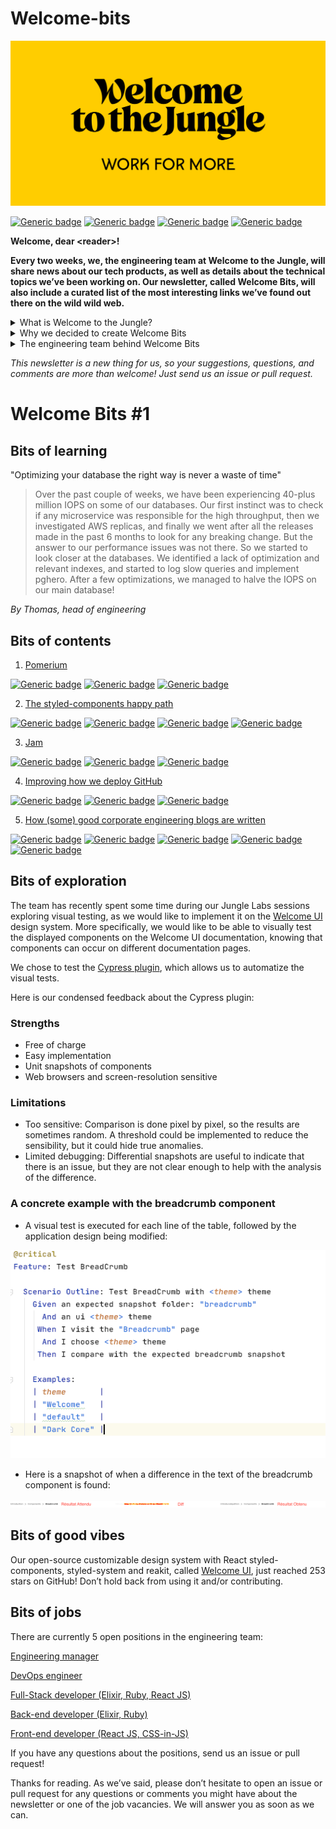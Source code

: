 # Welcome-bits

![Logo](logo_yellow_WTTJ.jpg)

[![Generic badge](https://img.shields.io/badge/Type-Newsletter-red)](https://medium.com/wttj-tech)
[![Generic badge](https://img.shields.io/badge/Frequency-Biweekly-blue)](https://medium.com/wttj-tech)
[![Generic badge](https://img.shields.io/badge/Available%20positions%20in%20the%20team-5-green)](https://www.welcometothejungle.com/fr/companies/wttj/jobs) 
[![Generic badge](https://img.shields.io/badge/Available%20articles%20on%20engineering%20blog-6-yellow)](https://medium.com/wttj-tech) 


**Welcome, dear \<reader>!**

**Every two weeks, we, the engineering team at Welcome to the Jungle, will share news about our tech products, as well as details about the technical topics we’ve been working on. Our newsletter, called Welcome Bits, will also include a curated list of the most interesting links we’ve found out there on the wild wild web.**

<details>
<summary>What is Welcome to the Jungle?</summary>
<p>

<a href="https://www.welcometothejungle.com/fr">Welcome to the Jungle</a> is building the new experience at work. We use content and technology to transform every step of the employee experience, to help companies offer a better, more human experience in the workplace.</p>
</details>

<details>
<summary>Why we decided to create Welcome Bits</summary>
<p>
  
Learning and sharing knowledge is part of the engineering team’s DNA. For example, since Welcome to the Jungle launched, Jungle Labs sessions have been organized each month so that developers in the team can spend some time away from their daily tasks to learn new stuff, grow technically, and share it with the rest of the team (which is not always an easy exercise for the shyest among us).

So it seemed obvious to us that we should extend this learning and sharing experience to the outside world—meaning you, dear readers. And we hope you will enjoy reading about what we’ve discovered as much as we enjoy writing about it!</p>
</details>

<details>
<summary>The engineering team behind Welcome Bits</summary>
<p>
  
The team is currently made up of 14 developers, but we’re part of a bigger team called (no prizes for guessing) “the tech team,” which also encompasses product, data, design and QA people.

Welcome to the Jungle is based in Paris, France, but 65% of us are working in full remote mode, which means that some of us can code while enjoying a beautiful view of the mountains or ocean.

The engineering team is composed of back-end, full-stack, and front-end developers, as well as one DevOps engineer and one head of engineering. We are working with Elixir, Ruby, and React JS, among other technologies (you can check <a href="https://www.welcometothejungle.com/fr/companies/wttj/tech">our full stack</a> for more details).

If you want to know more about our team, and the tech team in general, take a look at <a href="https://youtu.be/9QAV5r-sFhI">the filmed interview with Kevin</a>, our beloved CTO.</p>
</details>

*This newsletter is a new thing for us, so your suggestions, questions, and comments are more than welcome! Just send us an issue or pull request.*

# Welcome Bits #1

## Bits of learning

"Optimizing your database the right way is never a waste of time"

> Over the past couple of weeks, we have been experiencing 40-plus million IOPS on some of our databases. Our first instinct was to check if any microservice was responsible for the high throughput, then we investigated AWS replicas, and finally we went after all the releases made in the past 6 months to look for any breaking change. But the answer to our performance issues was not there. So we started to look closer at the databases. We identified a lack of optimization and relevant indexes, and started to log slow queries and implement pghero. After a few optimizations, we managed to halve the IOPS on our main database!

*By Thomas, head of engineering*

## Bits of contents

1. [Pomerium](https://github.com/pomerium/pomerium) 

[![Generic badge](https://img.shields.io/badge/-OpenVPN%20alternative-lightgrey)](https://medium.com/wttj-tech) [![Generic badge](https://img.shields.io/badge/-Kubernetes%20API%20Proxy-lightgrey)](https://medium.com/wttj-tech) [![Generic badge](https://img.shields.io/badge/-Identity%20and%20policy%20management-lightgrey)](https://medium.com/wttj-tech)


2. [The styled-components happy path](https://www.joshwcomeau.com/css/styled-components/) 

[![Generic badge](https://img.shields.io/badge/-Josh%20Comeau-lightgrey)](https://medium.com/wttj-tech) [![Generic badge](https://img.shields.io/badge/-Lighter%20CSS%20files-lightgrey)](https://medium.com/wttj-tech) [![Generic badge](https://img.shields.io/badge/-CSS%20variables-lightgrey)](https://medium.com/wttj-tech) [![Generic badge](https://img.shields.io/badge/-Single%20source%20of%20styles-lightgrey)](https://medium.com/wttj-tech)


3. [Jam](https://jam.dev) 

[![Generic badge](https://img.shields.io/badge/-Building%20websites-lightgrey)](https://medium.com/wttj-tech) [![Generic badge](https://img.shields.io/badge/-Collaborative-lightgrey)](https://medium.com/wttj-tech) [![Generic badge](https://img.shields.io/badge/-Beta-lightgrey)](https://medium.com/wttj-tech)


4. [Improving how we deploy GitHub](https://github.blog/2021-01-25-improving-how-we-deploy-github/) 

[![Generic badge](https://img.shields.io/badge/-Slack-lightgrey)](https://medium.com/wttj-tech) [![Generic badge](https://img.shields.io/badge/-Overview%20of%20deploys-lightgrey)](https://medium.com/wttj-tech) [![Generic badge](https://img.shields.io/badge/-Automation-lightgrey)](https://medium.com/wttj-tech)

5. [How (some) good corporate engineering blogs are written](https://danluu.com/corp-eng-blogs/) 

[![Generic badge](https://img.shields.io/badge/-Engineering%20blogs-lightgrey)](https://medium.com/wttj-tech) [![Generic badge](https://img.shields.io/badge/-Best%20practices-lightgrey)](https://medium.com/wttj-tech) [![Generic badge](https://img.shields.io/badge/-Cloudflare-lightgrey)](https://medium.com/wttj-tech) [![Generic badge](https://img.shields.io/badge/-Segment-lightgrey)](https://medium.com/wttj-tech) [![Generic badge](https://img.shields.io/badge/-Heap-lightgrey)](https://medium.com/wttj-tech)

## Bits of exploration

The team has recently spent some time during our Jungle Labs sessions exploring visual testing, as we would like to implement it on the [Welcome UI](https://github.com/WTTJ/welcome-ui) design system. More specifically, we would like to be able to visually test the displayed components on the Welcome UI documentation, knowing that components can occur on different documentation pages.

We chose to test the [Cypress plugin](https://docs.cypress.io/guides/tooling/visual-testing.html#Functional-vs-visual-testing), which allows us to automatize the visual tests. 

Here is our condensed feedback about the Cypress plugin:

### Strengths
- Free of charge
- Easy implementation
- Unit snapshots of components
- Web browsers and screen-resolution sensitive

### Limitations
- Too sensitive: 
Comparison is done pixel by pixel, so the results are sometimes random. A threshold could be implemented to reduce the sensibility, but it could hide true anomalies.
- Limited debugging:
Differential snapshots are useful to indicate that there is an issue, but they are not clear enough to help with the analysis of the difference.

### A concrete example with the breadcrumb component
- A visual test is executed for each line of the table, followed by the application design being modified:

![Screenshot](screenshot_test_cypress_plugin.png)

- Here is a snapshot of when a difference in the text of the breadcrumb component is found:

![Snapshot](snapshot_diff_cypress_plugin.png)

## Bits of good vibes

Our open-source customizable design system with React styled-components, styled-system and reakit, called [Welcome UI](https://github.com/WTTJ/welcome-ui), just reached 253 stars on GitHub! Don’t hold back from using it and/or contributing.

## Bits of jobs

There are currently 5 open positions in the engineering team:

[Engineering manager](https://www.welcometothejungle.com/en/companies/wttj/jobs/engineering-manager_paris)

[DevOps engineer](https://www.welcometothejungle.com/en/companies/wttj/jobs/devops-engineer_paris)

[Full-Stack developer (Elixir, Ruby, React JS)](https://www.welcometothejungle.com/en/companies/wttj/jobs/full-stack-developer-ruby-elixir-react-js_paris)

[Back-end developer (Elixir, Ruby)](https://www.welcometothejungle.com/en/companies/wttj/jobs/backend-developer-ruby-elixir_paris_WTTJ_9MP4PxM)

[Front-end developer (React JS, CSS-in-JS)](https://www.welcometothejungle.com/en/companies/wttj/jobs/frontend-developer-react-js-css-in-js_paris)

If you have any questions about the positions, send us an issue or pull request!


Thanks for reading. As we’ve said, please don’t hesitate to open an issue or pull request for any questions or comments you might have about the newsletter or one of the job vacancies. We will answer you as soon as we can.
